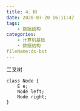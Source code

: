 ```yaml
---
title: 4、树
date: 2020-07-20 16:11:47
tags:
	- 数据结构
categories:
	- 计算机基础
	- 数据结构
fileName:ds-bst
---
```


二叉树



```
class Node {
	E e;
	Node left;
	Node right;
}
```









